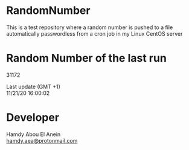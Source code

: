 # RandomNumber    
This is a test repository where a random number is pushed to a file automatically passwordless from a cron job in my Linux CentOS server    
# Random Number of the last run   
31172
      
Last update (GMT +1)    
11/21/20 16:00:02
# Developer    
Hamdy Abou El Anein   
hamdy.aea@protonmail.com
